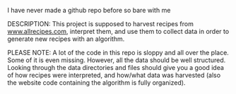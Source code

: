 I have never made a github repo before so bare with me

DESCRIPTION:
This project is supposed to harvest recipes from www.allrecipes.com, interpret them, and use them to collect data in order to generate new recipes with an algorithm.

PLEASE NOTE:
A lot of the code in this repo is sloppy and all over the place. Some of it is even missing. However, all the data should be well structured. Looking through the data directories and files should give you a good idea of how recipes were interpreted, and how/what data was harvested (also the website code containing the algorithm is fully organized).
